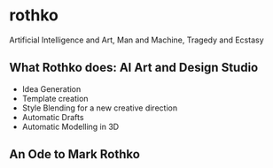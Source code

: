# rothko
Artificial Intelligence and Art, Man and Machine, Tragedy and Ecstasy

## What Rothko does: AI Art and Design Studio
 - Idea Generation 
 - Template creation
 - Style Blending for a new creative direction 
 - Automatic Drafts 
 - Automatic Modelling in 3D 

## An Ode to Mark Rothko 
